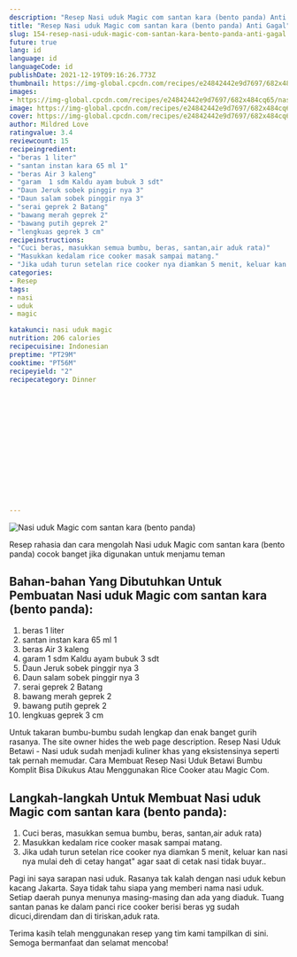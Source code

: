 ```yaml
---
description: "Resep Nasi uduk Magic com santan kara (bento panda) Anti Gagal"
title: "Resep Nasi uduk Magic com santan kara (bento panda) Anti Gagal"
slug: 154-resep-nasi-uduk-magic-com-santan-kara-bento-panda-anti-gagal
future: true
lang: id
language: id
languageCode: id
publishDate: 2021-12-19T09:16:26.773Z 
thumbnail: https://img-global.cpcdn.com/recipes/e24842442e9d7697/682x484cq65/nasi-uduk-magic-com-santan-kara-bento-panda-foto-resep-utama.png
images:
- https://img-global.cpcdn.com/recipes/e24842442e9d7697/682x484cq65/nasi-uduk-magic-com-santan-kara-bento-panda-foto-resep-utama.png
image: https://img-global.cpcdn.com/recipes/e24842442e9d7697/682x484cq65/nasi-uduk-magic-com-santan-kara-bento-panda-foto-resep-utama.png
cover: https://img-global.cpcdn.com/recipes/e24842442e9d7697/682x484cq65/nasi-uduk-magic-com-santan-kara-bento-panda-foto-resep-utama.png
author: Mildred Love
ratingvalue: 3.4
reviewcount: 15
recipeingredient:
- "beras 1 liter"
- "santan instan kara 65 ml 1"
- "beras Air 3 kaleng"
- "garam  1 sdm Kaldu ayam bubuk 3 sdt"
- "Daun Jeruk sobek pinggir nya 3"
- "Daun salam sobek pinggir nya 3"
- "serai geprek 2 Batang"
- "bawang merah geprek 2"
- "bawang putih geprek 2"
- "lengkuas geprek 3 cm"
recipeinstructions:
- "Cuci beras, masukkan semua bumbu, beras, santan,air aduk rata)"
- "Masukkan kedalam rice cooker masak sampai matang."
- "Jika udah turun setelan rice cooker nya diamkan 5 menit, keluar kan nasi nya mulai deh di cetay hangat&#34; agar saat di cetak nasi tidak buyar.."
categories:
- Resep
tags:
- nasi
- uduk
- magic

katakunci: nasi uduk magic 
nutrition: 206 calories
recipecuisine: Indonesian
preptime: "PT29M"
cooktime: "PT56M"
recipeyield: "2"
recipecategory: Dinner


     
    
    
    
    
    
    
    
    
    
    
      
    
---
```



![Nasi uduk Magic com santan kara (bento panda)](https://img-global.cpcdn.com/recipes/e24842442e9d7697/682x484cq65/nasi-uduk-magic-com-santan-kara-bento-panda-foto-resep-utama.png)

Resep rahasia dan cara mengolah  Nasi uduk Magic com santan kara (bento panda) cocok banget jika digunakan untuk menjamu teman

<!--inarticleads1-->

## Bahan-bahan Yang Dibutuhkan Untuk Pembuatan Nasi uduk Magic com santan kara (bento panda):

1. beras 1 liter
1. santan instan kara 65 ml 1
1. beras Air 3 kaleng
1. garam  1 sdm Kaldu ayam bubuk 3 sdt
1. Daun Jeruk sobek pinggir nya 3
1. Daun salam sobek pinggir nya 3
1. serai geprek 2 Batang
1. bawang merah geprek 2
1. bawang putih geprek 2
1. lengkuas geprek 3 cm

Untuk takaran bumbu-bumbu sudah lengkap dan enak banget gurih rasanya. The site owner hides the web page description. Resep Nasi Uduk Betawi - Nasi uduk sudah menjadi kuliner khas yang eksistensinya seperti tak pernah memudar. Cara Membuat Resep Nasi Uduk Betawi Bumbu Komplit Bisa Dikukus Atau Menggunakan Rice Cooker atau Magic Com. 

<!--inarticleads2-->

## Langkah-langkah Untuk Membuat Nasi uduk Magic com santan kara (bento panda):

1. Cuci beras, masukkan semua bumbu, beras, santan,air aduk rata)
1. Masukkan kedalam rice cooker masak sampai matang.
1. Jika udah turun setelan rice cooker nya diamkan 5 menit, keluar kan nasi nya mulai deh di cetay hangat&#34; agar saat di cetak nasi tidak buyar..


Pagi ini saya sarapan nasi uduk. Rasanya tak kalah dengan nasi uduk kebun kacang Jakarta. Saya tidak tahu siapa yang memberi nama nasi uduk. Setiap daerah punya menunya masing-masing dan ada yang diaduk. Tuang santan panas ke dalam panci rice cooker berisi beras yg sudah dicuci,direndam dan di tiriskan,aduk rata. 

Terima kasih telah menggunakan resep yang tim kami tampilkan di sini. Semoga bermanfaat dan selamat mencoba!
